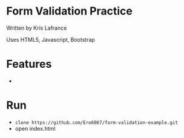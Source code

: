 # Form Validation Practice

Written by Kris Lafrance

Uses HTML5, Javascript, Bootstrap

# Features

* 

# Run

* `clone https://github.com/Ero6067/form-validation-example.git`
* open index.html
